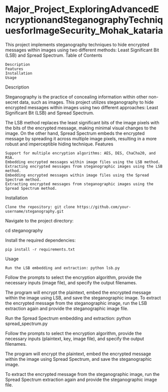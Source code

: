 # Major_Project_ExploringAdvancedEncryptionandSteganographyTechniquesforImageSecurity_Mohak_kataria


This project implements steganography techniques to hide encrypted messages within images using two different methods: Least Significant Bit (LSB) and Spread Spectrum.
Table of Contents

    Description
    Features
    Installation
    Usage

Description

Steganography is the practice of concealing information within other non-secret data, such as images. This project utilizes steganography to hide encrypted messages within images using two different approaches: Least Significant Bit (LSB) and Spread Spectrum.

The LSB method replaces the least significant bits of the image pixels with the bits of the encrypted message, making minimal visual changes to the image. On the other hand, Spread Spectrum embeds the encrypted message by spreading it across multiple image pixels, resulting in a more robust and imperceptible hiding technique.
Features

    Support for multiple encryption algorithms: AES, DES, ChaCha20, and RSA.
    Embedding encrypted messages within image files using the LSB method.
    Extracting encrypted messages from steganographic images using the LSB method.
    Embedding encrypted messages within image files using the Spread Spectrum method.
    Extracting encrypted messages from steganographic images using the Spread Spectrum method.

Installation

    Clone the repository: git clone https://github.com/your-username/steganography.git

Navigate to the project directory:

cd steganography

Install the required dependencies:

    pip install -r requirements.txt

Usage

    Run the LSB embedding and extraction: python lsb.py

Follow the prompts to select the encryption algorithm, provide the necessary inputs (image file), and specify the output filenames.

The program will encrypt the plaintext, embed the encrypted message within the image using LSB, and save the steganographic image.
To extract the encrypted message from the steganographic image, run the LSB extraction again and provide the steganographic image file.

Run the Spread Spectrum embedding and extraction: python spread_spectrum.py

Follow the prompts to select the encryption algorithm, provide the necessary inputs (plaintext, key, image file), and specify the output filenames.

The program will encrypt the plaintext, embed the encrypted message within the image using Spread Spectrum, and save the steganographic image.

To extract the encrypted message from the steganographic image, run the Spread Spectrum extraction again and provide the steganographic image file.
